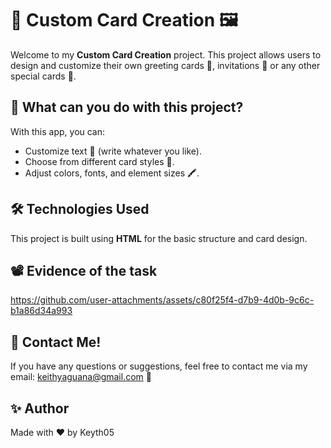 # 🎨 Custom Card Creation 🖼️

Welcome to my **Custom Card Creation** project. This project allows users to design and customize their own greeting cards 🎉, invitations 🎈 or any other special cards 🎁.

## 🚀 What can you do with this project?

With this app, you can:

- Customize text 📝 (write whatever you like).
- Choose from different card styles 🎨.
- Adjust colors, fonts, and element sizes 🖍️.

## 🛠️ Technologies Used

This project is built using **HTML** for the basic structure and card design.

## 📽️ Evidence of the task

https://github.com/user-attachments/assets/c80f25f4-d7b9-4d0b-9c6c-b1a86d34a993

## 💬 Contact Me!

If you have any questions or suggestions, feel free to contact me via my email: keithyaguana@gmail.com 📧

## ✨ Author 
Made with ❤️ by Keyth05
